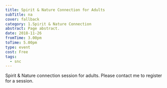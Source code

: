 ```yaml
---
title: Spirit & Nature Connection for Adults
subTitle: na
cover: fallback
category: 1.Spirit & Nature Connection
abstract: Page abstract.
date: 2018-11-26
fromTime: 3.00pm
toTime: 5.00pm
type: event
cost: Free
tags:
  - snc
---
```


Spirit & Nature connection session for adults. Please contact me to register for a session.

